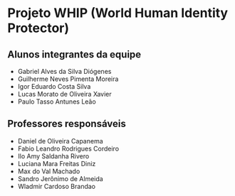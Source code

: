 # Projeto WHIP (World Human Identity Protector)

 

## Alunos integrantes da equipe

* Gabriel Alves da Silva Diógenes
* Guilherme Neves Pimenta Moreira
* Igor Eduardo Costa Silva
* Lucas Morato de Oliveira Xavier
* Paulo Tasso Antunes Leão

## Professores responsáveis

* Daniel de Oliveira Capanema
* Fabio Leandro Rodrigues Cordeiro
* Ilo Amy Saldanha Rivero
* Luciana Mara Freitas Diniz
* Max do Val Machado
* Sandro Jerônimo de Almeida
* Wladmir Cardoso Brandao


